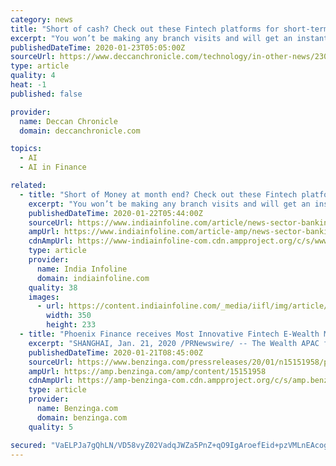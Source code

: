 ```yaml
---
category: news
title: "Short of cash? Check out these Fintech platforms for short-term loans"
excerpt: "You won’t be making any branch visits and will get an instant loan sanction owing to its world-class service. HAPPY: If a business loan is what you’re looking for, then no lender can serve you better than the AI-based fintech platform HAPPY. HAPPY has a proven track record in MSME lending and disburses loans in less than 1 minute of ..."
publishedDateTime: 2020-01-23T05:05:00Z
sourceUrl: https://www.deccanchronicle.com/technology/in-other-news/230120/short-of-cash-check-out-these-fintech-platforms-for-short-term-loans.html
type: article
quality: 4
heat: -1
published: false

provider:
  name: Deccan Chronicle
  domain: deccanchronicle.com

topics:
  - AI
  - AI in Finance

related:
  - title: "Short of Money at month end? Check out these Fintech platforms for short-term loans"
    excerpt: "You won’t be making any branch visits and will get an instant loan sanction owing to its world-class service. HAPPY: If a business loan is what you’re looking for, then no lender can serve you better than the AI-based fintech platform HAPPY. HAPPY has a proven track record in MSME lending and disburses loans in less than 1 minute of ..."
    publishedDateTime: 2020-01-22T05:44:00Z
    sourceUrl: https://www.indiainfoline.com/article/news-sector-banking-financials/short-of-money-at-month-end-check-out-these-fintech-platforms-for-short-term-loans-120012200350_1.html
    ampUrl: https://www.indiainfoline.com/article-amp/news-sector-banking-financials/short-of-money-at-month-end-check-out-these-fintech-platforms-for-short-term-loans-120012200350_1.html
    cdnAmpUrl: https://www-indiainfoline-com.cdn.ampproject.org/c/s/www.indiainfoline.com/article-amp/news-sector-banking-financials/short-of-money-at-month-end-check-out-these-fintech-platforms-for-short-term-loans-120012200350_1.html
    type: article
    provider:
      name: India Infoline
      domain: indiainfoline.com
    quality: 38
    images:
      - url: https://content.indiainfoline.com/_media/iifl/img/article/2020-01/22/full/1579667834-5707.jpg
        width: 350
        height: 233
  - title: "Phoenix Finance receives Most Innovative Fintech E-Wealth Management Platform award at The Wealth APAC forum"
    excerpt: "SHANGHAI, Jan. 21, 2020 /PRNewswire/ -- The Wealth APAC forum – IPWM & IFWM China Awards 2019 were hosted in Shanghai by WEALTH Magazine on December 18, 2019. The forum brought together 100 well-known experts from the Asian Pacific wealth management community and executives from top financial institutions in the region who engaged in in-depth research and discussions on the current status and developments of the Asian Pacific wealth management market."
    publishedDateTime: 2020-01-21T08:45:00Z
    sourceUrl: https://www.benzinga.com/pressreleases/20/01/n15151958/phoenix-finance-receives-most-innovative-fintech-e-wealth-management-platform-award-at-the-wealth-
    ampUrl: https://amp.benzinga.com/amp/content/15151958
    cdnAmpUrl: https://amp-benzinga-com.cdn.ampproject.org/c/s/amp.benzinga.com/amp/content/15151958
    type: article
    provider:
      name: Benzinga.com
      domain: benzinga.com
    quality: 5

secured: "VaELPJa7gQhLN/VD58vyZ02VadqJWZa5PnZ+qO9IgAroefEid+pzVMLnEAcogUm9abEPqmkzTGIDlZnGyCRqtpnv2MuNTahbXNX+hUt2IBGbMNUBgVGtkt4Ztur6YfHE12uoPHco1ghyG7Y6gpjIf3cSYsdp9DTxmGNuzwi2sz1nHTEamyxbnES6dNxRN2zUU7OUm58vaE0vyzWuGs8wgdH3zvfTWCmm4LiMB3fW7MfL68fW5OGLKhN2m1rZM2vM0ZI73k3YpF5rra6SmKBFNagHwZh1sxfLEyhaMEJzZhf2GmY6SSh939xZXcXS3txi0uVZH+3kZU6rapem0TMGZ2WwSNsNaK9EWXgVcYvJpZj/mMXqdFkUhGYlyWoFW9qqxffTSF1S1up9V/2Ujr50Fe6xFkS4p+bhoeiW5JXkY3IahC+w/Dahwz9hmS/Xllxw4FwIQsJL9BO9/qjKSOm93A==;JkCNImx1EowSn13FFnnZ9w=="
---
```


